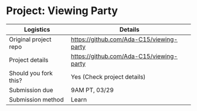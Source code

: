 # Project: Viewing Party

| Logistics             | Details                                  |
| --------------------- | ---------------------------------------- |
| Original project repo | https://github.com/Ada-C15/viewing-party |
| Project details       | https://github.com/Ada-C15/viewing-party |
| Should you fork this? | Yes (Check project details)              |
| Submission due        | 9AM PT, 03/29                            |
| Submission method     | Learn                                    |
